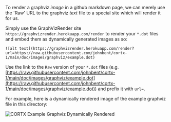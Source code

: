 To render a graphviz _image_ in a github markdown page, we can merely use the 'Raw' URL to the graphviz _text_ file to a special site which will render it for us.

Simply use the GraphVizRender site `https://graphvizrender.herokuapp.com/render` to render your `*.dot` files and embed them as dynamically generated images as so:

```
![alt text](https://graphvizrender.herokuapp.com/render?url=https://raw.githubusercontent.com/johnbent/cortx-1/main/doc/images/graphviz/example.dot)
``` 

Use the link to the `Raw` version of your `*.dot` files (e.g.
[https://raw.githubusercontent.com/johnbent/cortx-1/main/doc/images/graphviz/example.dot](https://raw.githubusercontent.com/johnbent/cortx-1/main/doc/images/graphviz/example.dot))
and prefix it with `url=`.

For example, here is a dynamically rendered image of the example graphviz file in this directory:

![CORTX Example Graphviz Dynamically Rendered](https://graphvizrender.herokuapp.com/render?url=https://raw.githubusercontent.com/johnbent/cortx-1/main/doc/images/graphviz/example.dot)

